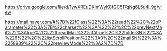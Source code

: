 
https://drive.google.com/file/d/1ywXREuDKimWyK8fGC517qNg6L5u4i_9g/view

https://mail.naver.com/#%7B%22fClass%22%3A%22read%22%2C%22oParameter%22%3A%7B%22charset%22%3A%22%22%2C%22prevNextMail%22%3Atrue%2C%22threadMail%22%3Atrue%2C%22folderSN%22%3A%226%22%2C%22listScrollPosition%22%3A0%2C%22mailSN%22%3A%2258989%22%2C%22previewMode%22%3A2%7D%7D
